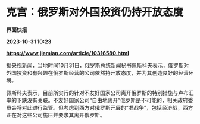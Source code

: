 # 克宫：俄罗斯对外国投资仍持开放态度
**界面快报**

**2023-10-31 10:23**

**https://www.jiemian.com/article/10316580.html**

据央视新闻，当地时间10月31日，俄罗斯总统新闻秘书佩斯科夫表示，俄罗斯对外国投资和有兴趣在俄罗斯经营的公司依然持开放态度，并为其创造良好的经营环境。

佩斯科夫表示，目前所实行的针对不友好国家公司离开俄罗斯的特别措施与卢布汇率的下跌没有关联。不友好国家公司“自由地离开”俄罗斯是不可能的，相关政府委员会将对此进行监管。但考虑到西方对俄罗斯开展的“准战争”，包括经济战，西方正在对这些公司施压并要求其离开俄罗斯。